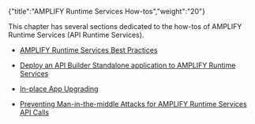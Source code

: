 {"title":"AMPLIFY Runtime Services How-tos","weight":"20"}

This chapter has several sections dedicated to the how-tos of AMPLIFY Runtime Services (API Runtime Services).

* [AMPLIFY Runtime Services Best Practices](/docs/appc/AMPLIFY_Runtime_Services/AMPLIFY_Runtime_Services_How-tos/AMPLIFY_Runtime_Services_Best_Practices/)

* [Deploy an API Builder Standalone application to AMPLIFY Runtime Services](/docs/appc/AMPLIFY_Runtime_Services/AMPLIFY_Runtime_Services_How-tos/Deploy_an_API_Builder_Standalone_application_to_AMPLIFY_Runtime_Services/)

* [In-place App Upgrading](/docs/appc/AMPLIFY_Runtime_Services/AMPLIFY_Runtime_Services_How-tos/In-place_App_Upgrading/)

* [Preventing Man-in-the-middle Attacks for AMPLIFY Runtime Services API Calls](/docs/appc/AMPLIFY_Runtime_Services/AMPLIFY_Runtime_Services_How-tos/Preventing_Man-in-the-middle_Attacks_for_AMPLIFY_Runtime_Services_API_Calls/)
